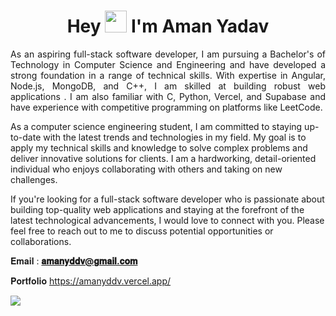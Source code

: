 
<h1 align="center">Hey <img src="https://github.com/TheDudeThatCode/TheDudeThatCode/blob/master/Assets/Hi.gif" width="35px"> I'm Aman Yadav</h1>  
<p align="justify">As an aspiring full-stack software developer, I am pursuing a Bachelor's of Technology in Computer Science and Engineering and have developed a strong foundation in a range of technical skills. With expertise in Angular, Node.js, MongoDB, and C++, I am skilled at building robust web applications . I am also familiar with C, Python, Vercel, and Supabase and have experience with competitive programming on platforms like LeetCode.

As a computer science engineering student, I am committed to staying up-to-date with the latest trends and technologies in my field. My goal is to apply my technical skills and knowledge to solve complex problems and deliver innovative solutions for clients. I am a hardworking, detail-oriented individual who enjoys collaborating with others and taking on new challenges.

If you're looking for a full-stack software developer who is passionate about building top-quality web applications and staying at the forefront of the latest technological advancements, I would love to connect with you. Please feel free to reach out to me to discuss potential opportunities or collaborations. </p>


𝐄𝐦𝐚𝐢𝐥 : **𝐚𝐦𝐚𝐧𝐲𝐝𝐝𝐯@𝐠𝐦𝐚𝐢𝐥.𝐜𝐨𝐦**
 
 𝐏𝐨𝐫𝐭𝐟𝐨𝐥𝐢𝐨 https://amanyddv.vercel.app/
 
 ![](https://komarev.com/ghpvc/?username=amanyddv)











